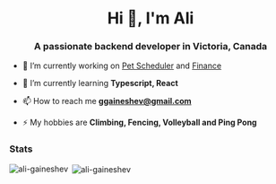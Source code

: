 <h1 align="center">Hi 👋, I'm Ali</h1>
<h3 align="center">A passionate backend developer in Victoria, Canada</h3>

- 🔭 I’m currently working on [Pet Scheduler](https://github.com/ali-gaineshev/Pet-Scheduler) and [Finance](https://github.com/ali-gaineshev/finance)

- 🌱 I’m currently learning **Typescript, React**

- 📫 How to reach me **ggaineshev@gmail.com**

- ⚡ My hobbies are **Climbing, Fencing, Volleyball and Ping Pong**

<h3 align="left">Stats</h3>

<p><img align="left" src="https://github-readme-stats.vercel.app/api/top-langs?username=ali-gaineshev&show_icons=true&locale=en&layout=compact" alt="ali-gaineshev" /></p>

<p>&nbsp;<img align="center" src="https://github-readme-stats.vercel.app/api?username=ali-gaineshev&show_icons=true&locale=en" alt="ali-gaineshev" /></p>
